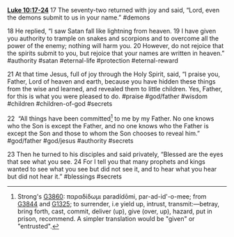 **[Luke 10:17-24](http://www.blueletterbible.org/search/preSearch.cfm?Criteria=Luke+10.17-24&t=NIV)**
17 The seventy-two returned with joy and said, “Lord, even the demons submit to us in your name.” #demons 

18 He replied, “I saw Satan fall like lightning from heaven. 19 I have given you authority to trample on snakes and scorpions and to overcome all the power of the enemy; nothing will harm you. 20 However, do not rejoice that the spirits submit to you, but rejoice that your names are written in heaven.” #authority #satan #eternal-life #protection #eternal-reward 

21 At that time Jesus, full of joy through the Holy Spirit, said, “I praise you, Father, Lord of heaven and earth, because you have hidden these things from the wise and learned, and revealed them to little children. Yes, Father, for this is what you were pleased to do. #praise #god/father #wisdom #children #children-of-god  #secrets

22  “All things have been committed[^1] to me by my Father. No one knows who the Son is except the Father, and no one knows who the Father is except the Son and those to whom the Son chooses to reveal him.” #god/father #god/jesus #authority #secrets

23 Then he turned to his disciples and said privately, “Blessed are the eyes that see what you see. 24 For I tell you that many prophets and kings wanted to see what you see but did not see it, and to hear what you hear but did not hear it.” #blessings #secrets

[^1]: Strong's [G3860](https://www.blueletterbible.org/lexicon/g3860/kjv/tr/0-1/): παραδίδωμι paradídōmi, par-ad-id'-o-mee; from [G3844](https://www.blueletterbible.org/lexicon/G3844/kjv/tr/0-1/ "Strong's G3844") and [G1325](https://www.blueletterbible.org/lexicon/G1325/kjv/tr/0-1/ "Strong's G1325"); to surrender, i.e yield up, intrust, transmit:—betray, bring forth, cast, commit, deliver (up), give (over, up), hazard, put in prison, recommend. A simpler translation would be "given" or "entrusted".